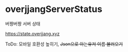 # overjjangServerStatus
버짱버짱 서버 상태

https://state.overjjang.xyz

ToDo: 모바일 호환성 높히기,
~~Json으로 아는유저 이름 불러오기~~
